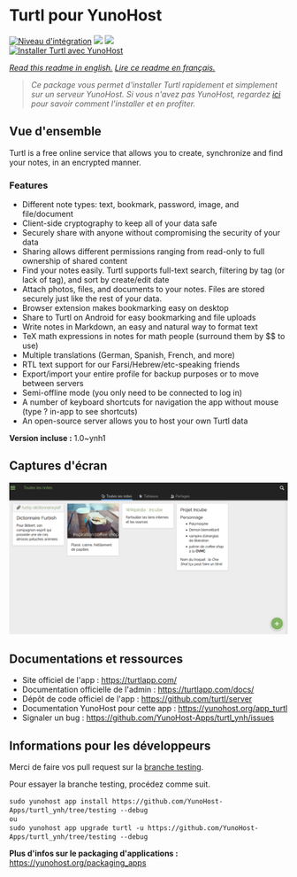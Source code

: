 # Turtl pour YunoHost

[![Niveau d'intégration](https://dash.yunohost.org/integration/turtl.svg)](https://dash.yunohost.org/appci/app/turtl) ![](https://ci-apps.yunohost.org/ci/badges/turtl.status.svg) ![](https://ci-apps.yunohost.org/ci/badges/turtl.maintain.svg)  
[![Installer Turtl avec YunoHost](https://install-app.yunohost.org/install-with-yunohost.svg)](https://install-app.yunohost.org/?app=turtl)

*[Read this readme in english.](./README.md)*
*[Lire ce readme en français.](./README_fr.md)*

> *Ce package vous permet d'installer Turtl rapidement et simplement sur un serveur YunoHost.
Si vous n'avez pas YunoHost, regardez [ici](https://yunohost.org/#/install) pour savoir comment l'installer et en profiter.*

## Vue d'ensemble

Turtl is a free online service that allows you to create, synchronize and find your notes, in an encrypted manner. 

### Features

- Different note types: text, bookmark, password, image, and file/document
- Client-side cryptography to keep all of your data safe
- Securely share with anyone without compromising the security of your data
- Sharing allows different permissions ranging from read-only to full ownership of shared content
- Find your notes easily. Turtl supports full-text search, filtering by tag (or lack of tag), and sort by create/edit date
- Attach photos, files, and documents to your notes. Files are stored securely just like the rest of your data.
- Browser extension makes bookmarking easy on desktop
- Share to Turtl on Android for easy bookmarking and file uploads
- Write notes in Markdown, an easy and natural way to format text
- TeX math expressions in notes for math people (surround them by $$ to use)
- Multiple translations (German, Spanish, French, and more)
- RTL text support for our Farsi/Hebrew/etc-speaking friends
- Export/import your entire profile for backup purposes or to move between servers
- Semi-offline mode (you only need to be connected to log in)
- A number of keyboard shortcuts for navigation the app without mouse (type ? in-app to see shortcuts)
- An open-source server allows you to host your own Turtl data


**Version incluse :** 1.0~ynh1



## Captures d'écran

![](./doc/screenshots/screenshot.png)

## Documentations et ressources

* Site officiel de l'app : https://turtlapp.com/
* Documentation officielle de l'admin : https://turtlapp.com/docs/
* Dépôt de code officiel de l'app : https://github.com/turtl/server
* Documentation YunoHost pour cette app : https://yunohost.org/app_turtl
* Signaler un bug : https://github.com/YunoHost-Apps/turtl_ynh/issues

## Informations pour les développeurs

Merci de faire vos pull request sur la [branche testing](https://github.com/YunoHost-Apps/turtl_ynh/tree/testing).

Pour essayer la branche testing, procédez comme suit.
```
sudo yunohost app install https://github.com/YunoHost-Apps/turtl_ynh/tree/testing --debug
ou
sudo yunohost app upgrade turtl -u https://github.com/YunoHost-Apps/turtl_ynh/tree/testing --debug
```

**Plus d'infos sur le packaging d'applications :** https://yunohost.org/packaging_apps
